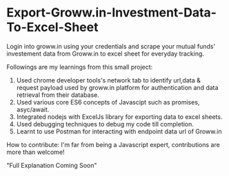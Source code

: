 # Export-Groww.in-Investment-Data-To-Excel-Sheet
Login into groww.in using your credentials and scrape your mutual funds' investement data from Groww.in to excel sheet for everyday tracking.

Followings are my learnings from this small project:
1. Used chrome developer tools's network tab to identify url,data & request payload used by groww.in platform for authentication and data retrieval from their database.
2. Used various core ES6 concepts of Javascipt such as promises, asyc/await.
3. Integrated nodejs with ExcelJs library for exporting data to excel sheets.
4. Used debugging techniques to debug my code till completion.
5. Learnt to use Postman for interacting with endpoint data url of Groww.in

How to contribute:
I'm far from being a Javascript expert, contributions are more than welcome!

"Full Explanation Coming Soon"
 
